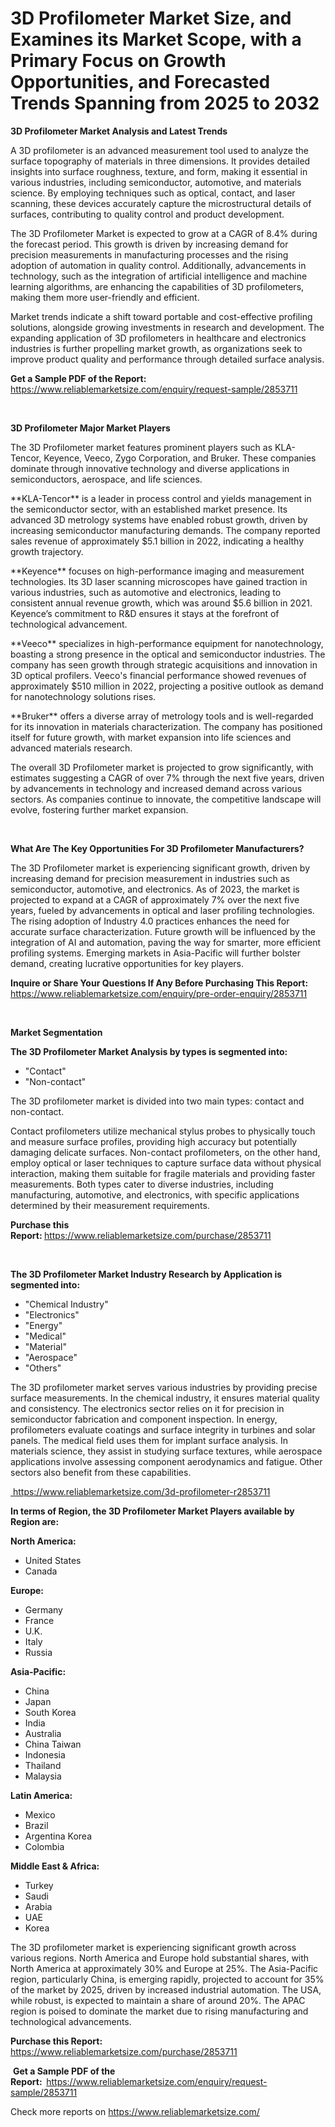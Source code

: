 <p><h1>3D Profilometer Market Size, and Examines its Market Scope, with a Primary Focus on Growth Opportunities, and Forecasted Trends Spanning from 2025 to 2032</h1></p><p><strong>3D Profilometer Market Analysis and Latest Trends</strong></p>
<p><p>A 3D profilometer is an advanced measurement tool used to analyze the surface topography of materials in three dimensions. It provides detailed insights into surface roughness, texture, and form, making it essential in various industries, including semiconductor, automotive, and materials science. By employing techniques such as optical, contact, and laser scanning, these devices accurately capture the microstructural details of surfaces, contributing to quality control and product development.</p><p>The 3D Profilometer Market is expected to grow at a CAGR of 8.4% during the forecast period. This growth is driven by increasing demand for precision measurements in manufacturing processes and the rising adoption of automation in quality control. Additionally, advancements in technology, such as the integration of artificial intelligence and machine learning algorithms, are enhancing the capabilities of 3D profilometers, making them more user-friendly and efficient.</p><p>Market trends indicate a shift toward portable and cost-effective profiling solutions, alongside growing investments in research and development. The expanding application of 3D profilometers in healthcare and electronics industries is further propelling market growth, as organizations seek to improve product quality and performance through detailed surface analysis.</p></p>
<p><strong>Get a Sample PDF of the Report:&nbsp;</strong> <a href="https://www.reliablemarketsize.com/enquiry/request-sample/2853711?utm_campaign=3220&utm_medium=2&utm_source=Github&utm_content=ia&utm_term=12032025&utm_id=3d-profilometer">https://www.reliablemarketsize.com/enquiry/request-sample/2853711</a></p>
<p>&nbsp;</p>
<p><strong>3D Profilometer Major Market Players</strong></p>
<p><p>The 3D Profilometer market features prominent players such as KLA-Tencor, Keyence, Veeco, Zygo Corporation, and Bruker. These companies dominate through innovative technology and diverse applications in semiconductors, aerospace, and life sciences.</p><p>**KLA-Tencor** is a leader in process control and yields management in the semiconductor sector, with an established market presence. Its advanced 3D metrology systems have enabled robust growth, driven by increasing semiconductor manufacturing demands. The company reported sales revenue of approximately $5.1 billion in 2022, indicating a healthy growth trajectory.</p><p>**Keyence** focuses on high-performance imaging and measurement technologies. Its 3D laser scanning microscopes have gained traction in various industries, such as automotive and electronics, leading to consistent annual revenue growth, which was around $5.6 billion in 2021. Keyence’s commitment to R&D ensures it stays at the forefront of technological advancement.</p><p>**Veeco** specializes in high-performance equipment for nanotechnology, boasting a strong presence in the optical and semiconductor industries. The company has seen growth through strategic acquisitions and innovation in 3D optical profilers. Veeco's financial performance showed revenues of approximately $510 million in 2022, projecting a positive outlook as demand for nanotechnology solutions rises.</p><p>**Bruker** offers a diverse array of metrology tools and is well-regarded for its innovation in materials characterization. The company has positioned itself for future growth, with market expansion into life sciences and advanced materials research.</p><p>The overall 3D Profilometer market is projected to grow significantly, with estimates suggesting a CAGR of over 7% through the next five years, driven by advancements in technology and increased demand across various sectors. As companies continue to innovate, the competitive landscape will evolve, fostering further market expansion.</p></p>
<p>&nbsp;</p>
<p><strong>What Are The Key Opportunities For 3D Profilometer Manufacturers?</strong></p>
<p><p>The 3D Profilometer market is experiencing significant growth, driven by increasing demand for precision measurement in industries such as semiconductor, automotive, and electronics. As of 2023, the market is projected to expand at a CAGR of approximately 7% over the next five years, fueled by advancements in optical and laser profiling technologies. The rising adoption of Industry 4.0 practices enhances the need for accurate surface characterization. Future growth will be influenced by the integration of AI and automation, paving the way for smarter, more efficient profiling systems. Emerging markets in Asia-Pacific will further bolster demand, creating lucrative opportunities for key players.</p></p>
<p><strong>Inquire or Share Your Questions If Any Before Purchasing This Report:</strong> <a href="https://www.reliablemarketsize.com/enquiry/pre-order-enquiry/2853711?utm_campaign=3220&utm_medium=2&utm_source=Github&utm_content=ia&utm_term=12032025&utm_id=3d-profilometer">https://www.reliablemarketsize.com/enquiry/pre-order-enquiry/2853711</a></p>
<p>&nbsp;</p>
<p><strong>Market Segmentation</strong></p>
<p><strong>The 3D Profilometer Market Analysis by types is segmented into:</strong></p>
<p><ul><li>"Contact"</li><li>"Non-contact"</li></ul></p>
<p><p>The 3D profilometer market is divided into two main types: contact and non-contact. </p><p>Contact profilometers utilize mechanical stylus probes to physically touch and measure surface profiles, providing high accuracy but potentially damaging delicate surfaces. Non-contact profilometers, on the other hand, employ optical or laser techniques to capture surface data without physical interaction, making them suitable for fragile materials and providing faster measurements. Both types cater to diverse industries, including manufacturing, automotive, and electronics, with specific applications determined by their measurement requirements.</p></p>
<p><strong>Purchase this Report:&nbsp;</strong><a href="https://www.reliablemarketsize.com/purchase/2853711?utm_campaign=3220&utm_medium=2&utm_source=Github&utm_content=ia&utm_term=12032025&utm_id=3d-profilometer">https://www.reliablemarketsize.com/purchase/2853711</a></p>
<p>&nbsp;</p>
<p><strong>The 3D Profilometer Market Industry Research by Application is segmented into:</strong></p>
<p><ul><li>"Chemical Industry"</li><li>"Electronics"</li><li>"Energy"</li><li>"Medical"</li><li>"Material"</li><li>"Aerospace"</li><li>"Others"</li></ul></p>
<p><p>The 3D profilometer market serves various industries by providing precise surface measurements. In the chemical industry, it ensures material quality and consistency. The electronics sector relies on it for precision in semiconductor fabrication and component inspection. In energy, profilometers evaluate coatings and surface integrity in turbines and solar panels. The medical field uses them for implant surface analysis. In materials science, they assist in studying surface textures, while aerospace applications involve assessing component aerodynamics and fatigue. Other sectors also benefit from these capabilities.</p></p>
<p><a href="https://www.reliablemarketsize.com/3d-profilometer-r2853711?utm_campaign=3220&utm_medium=2&utm_source=Github&utm_content=ia&utm_term=12032025&utm_id=3d-profilometer">&nbsp;https://www.reliablemarketsize.com/3d-profilometer-r2853711</a></p>
<p><strong>In terms of Region, the 3D Profilometer Market Players available by Region are:</strong></p>
<p>
    <p> <strong> North America: </strong>
        <ul>
            <li>United States</li>
            <li>Canada</li>
        </ul>
        </p> 
    <p> <strong> Europe: </strong>
        <ul>
            <li>Germany</li>
            <li>France</li>
            <li>U.K.</li>
            <li>Italy</li>
            <li>Russia</li>
        </ul>
        </p> 
    <p> <strong> Asia-Pacific: </strong>
        <ul>
            <li>China</li>
            <li>Japan</li>
            <li>South Korea</li>
            <li>India</li>
            <li>Australia</li>
            <li>China Taiwan</li>
            <li>Indonesia</li>
            <li>Thailand</li>
            <li>Malaysia</li>
        </ul>
        </p> 
    <p> <strong> Latin America: </strong>
        <ul>
            <li>Mexico</li>
            <li>Brazil</li>
            <li>Argentina Korea</li>
            <li>Colombia</li>
        </ul>
        </p> 
    <p> <strong> Middle East & Africa: </strong>
        <ul>
            <li>Turkey</li>
            <li>Saudi</li>
            <li>Arabia</li>
            <li>UAE</li>
            <li>Korea</li>
        </ul>
    </p>
    </p>
<p><p>The 3D profilometer market is experiencing significant growth across various regions. North America and Europe hold substantial shares, with North America at approximately 30% and Europe at 25%. The Asia-Pacific region, particularly China, is emerging rapidly, projected to account for 35% of the market by 2025, driven by increased industrial automation. The USA, while robust, is expected to maintain a share of around 20%. The APAC region is poised to dominate the market due to rising manufacturing and technological advancements.</p></p>
<p><strong>Purchase this Report: </strong><a href="https://www.reliablemarketsize.com/purchase/2853711?utm_campaign=3220&utm_medium=2&utm_source=Github&utm_content=ia&utm_term=12032025&utm_id=3d-profilometer">https://www.reliablemarketsize.com/purchase/2853711</a></p>
<p>&nbsp;<strong>Get a Sample PDF of the Report:&nbsp;&nbsp;</strong><a href="https://www.reliablemarketsize.com/enquiry/request-sample/2853711?utm_campaign=3220&utm_medium=2&utm_source=Github&utm_content=ia&utm_term=12032025&utm_id=3d-profilometer">https://www.reliablemarketsize.com/enquiry/request-sample/2853711</a></p>
<p><strong></strong></p>
<p>Check more reports on <a href="https://www.reliablemarketsize.com/?utm_campaign=3220&utm_medium=2&utm_source=Github&utm_content=ia&utm_term=12032025&utm_id=3d-profilometer">https://www.reliablemarketsize.com/</a></p>